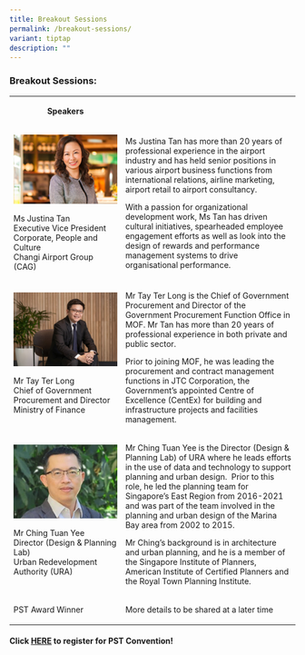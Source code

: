 ```yaml
---
title: Breakout Sessions
permalink: /breakout-sessions/
variant: tiptap
description: ""
---
```

<h3>Breakout Sessions:</h3>
<table style="minWidth: 50px">
<colgroup>
<col>
<col>
</colgroup>
<tbody>
<tr>
<th rowspan="1" colspan="1">
<p>Speakers</p>
</th>
<th rowspan="1" colspan="1">
<p></p>
</th>
</tr>
<tr>
<td rowspan="1" colspan="1">
<p></p>
<div class="isomer-image-wrapper">
<img style="width: 100%" height="auto" width="100%" alt="" src="/images/Speaker_JustinaTan.jpg">
</div>
<p>Ms Justina Tan
<br>Executive Vice President
<br>Corporate, People and Culture
<br>Changi Airport Group (CAG)</p>
</td>
<td rowspan="1" colspan="1">
<p>Ms Justina Tan has more than 20 years of professional experience in the
airport industry and has held senior positions in various airport business
functions from international relations, airline marketing, airport retail
to airport consultancy.</p>
<p>With a passion for organizational development work, Ms Tan has driven
cultural initiatives, spearheaded employee engagement efforts as well as
look into the design of rewards and performance management systems to drive
organisational performance.</p>
</td>
</tr>
<tr>
<td rowspan="1" colspan="1">
<div class="isomer-image-wrapper">
<img style="width: 100%" height="auto" width="100%" alt="" src="/images/Speaker_Tay_Ter_Long.jpg">
</div>
<p>Mr Tay Ter Long
<br>Chief of Government
<br>Procurement and Director
<br>Ministry of Finance</p>
</td>
<td rowspan="1" colspan="1">
<p>Mr Tay Ter Long is the Chief of Government Procurement and Director of
the Government Procurement Function Office in MOF. Mr Tan has more than
20 years of professional experience in both private and public sector.</p>
<p>Prior to joining MOF, he was leading the procurement and contract management
functions in JTC Corporation, the Government’s appointed Centre of Excellence
(CentEx) for building and infrastructure projects and facilities management.</p>
</td>
</tr>
<tr>
<td rowspan="1" colspan="1">
<div class="isomer-image-wrapper">
<img style="width: 100%" height="auto" width="100%" alt="" src="/images/Speaker_ChingTuanYee.jpg">
</div>
<p>Mr Ching Tuan Yee
<br>Director (Design &amp; Planning Lab)
<br>Urban Redevelopment Authority (URA)</p>
</td>
<td rowspan="1" colspan="1">
<p>Mr Ching Tuan Yee is the Director (Design &amp; Planning Lab) of URA where
he leads efforts in the use of data and technology to support planning
and urban design.&nbsp; Prior to this role, he led the planning team for
Singapore’s East Region from 2016-2021 and was part of the team involved
in the planning and urban design of the Marina Bay area from 2002 to 2015.</p>
<p>Mr Ching’s background is in architecture and urban planning, and he is
a member of the Singapore Institute of Planners, American Institute of
Certified Planners and the Royal Town Planning Institute.</p>
</td>
</tr>
<tr>
<td rowspan="1" colspan="1">
<p>PST Award Winner</p>
</td>
<td rowspan="1" colspan="1">
<p>More details to be shared at a later time</p>
</td>
</tr>
</tbody>
</table>
<h4>Click <a href="https://www.gevme.com/public-service-week-2024-33368419" rel="noopener noreferrer nofollow" target="_blank">HERE</a> to register for PST Convention!</h4>
<p></p>